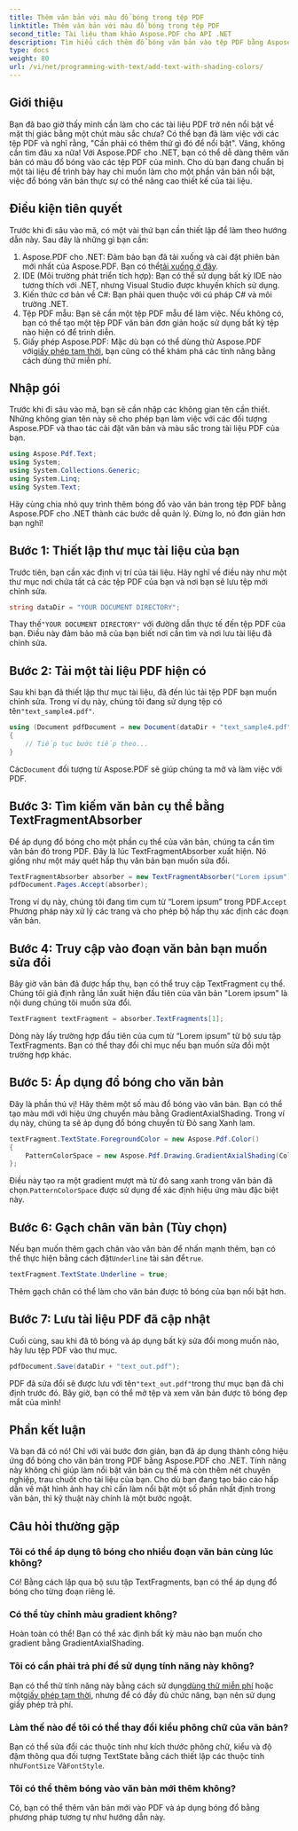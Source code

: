 ```yaml
---
title: Thêm văn bản với màu đổ bóng trong tệp PDF
linktitle: Thêm văn bản với màu đổ bóng trong tệp PDF
second_title: Tài liệu tham khảo Aspose.PDF cho API .NET
description: Tìm hiểu cách thêm đổ bóng văn bản vào tệp PDF bằng Aspose.PDF cho .NET với hướng dẫn từng bước này. Tùy chỉnh tài liệu của bạn bằng các gradient màu.
type: docs
weight: 80
url: /vi/net/programming-with-text/add-text-with-shading-colors/
---
```

## Giới thiệu

Bạn đã bao giờ thấy mình cần làm cho các tài liệu PDF trở nên nổi bật về mặt thị giác bằng một chút màu sắc chưa? Có thể bạn đã làm việc với các tệp PDF và nghĩ rằng, "Cần phải có thêm thứ gì đó để nổi bật". Vâng, không cần tìm đâu xa nữa! Với Aspose.PDF cho .NET, bạn có thể dễ dàng thêm văn bản có màu đổ bóng vào các tệp PDF của mình. Cho dù bạn đang chuẩn bị một tài liệu để trình bày hay chỉ muốn làm cho một phần văn bản nổi bật, việc đổ bóng văn bản thực sự có thể nâng cao thiết kế của tài liệu.

## Điều kiện tiên quyết

Trước khi đi sâu vào mã, có một vài thứ bạn cần thiết lập để làm theo hướng dẫn này. Sau đây là những gì bạn cần:

1.  Aspose.PDF cho .NET: Đảm bảo bạn đã tải xuống và cài đặt phiên bản mới nhất của Aspose.PDF. Bạn có thể[tải xuống ở đây](https://releases.aspose.com/pdf/net/).
2. IDE (Môi trường phát triển tích hợp): Bạn có thể sử dụng bất kỳ IDE nào tương thích với .NET, nhưng Visual Studio được khuyến khích sử dụng.
3. Kiến thức cơ bản về C#: Bạn phải quen thuộc với cú pháp C# và môi trường .NET.
4. Tệp PDF mẫu: Bạn sẽ cần một tệp PDF mẫu để làm việc. Nếu không có, bạn có thể tạo một tệp PDF văn bản đơn giản hoặc sử dụng bất kỳ tệp nào hiện có để trình diễn.
5.  Giấy phép Aspose.PDF: Mặc dù bạn có thể dùng thử Aspose.PDF với[giấy phép tạm thời](https://purchase.aspose.com/temporary-license/), bạn cũng có thể khám phá các tính năng bằng cách dùng thử miễn phí.

## Nhập gói

Trước khi đi sâu vào mã, bạn sẽ cần nhập các không gian tên cần thiết. Những không gian tên này sẽ cho phép bạn làm việc với các đối tượng Aspose.PDF và thao tác cài đặt văn bản và màu sắc trong tài liệu PDF của bạn.

```csharp
using Aspose.Pdf.Text;
using System;
using System.Collections.Generic;
using System.Linq;
using System.Text;
```

Hãy cùng chia nhỏ quy trình thêm bóng đổ vào văn bản trong tệp PDF bằng Aspose.PDF cho .NET thành các bước dễ quản lý. Đừng lo, nó đơn giản hơn bạn nghĩ!

## Bước 1: Thiết lập thư mục tài liệu của bạn

Trước tiên, bạn cần xác định vị trí của tài liệu. Hãy nghĩ về điều này như một thư mục nơi chứa tất cả các tệp PDF của bạn và nơi bạn sẽ lưu tệp mới chỉnh sửa.

```csharp
string dataDir = "YOUR DOCUMENT DIRECTORY";
```

 Thay thế`"YOUR DOCUMENT DIRECTORY"` với đường dẫn thực tế đến tệp PDF của bạn. Điều này đảm bảo mã của bạn biết nơi cần tìm và nơi lưu tài liệu đã chỉnh sửa.

## Bước 2: Tải một tài liệu PDF hiện có

Sau khi bạn đã thiết lập thư mục tài liệu, đã đến lúc tải tệp PDF bạn muốn chỉnh sửa. Trong ví dụ này, chúng tôi đang sử dụng tệp có tên`"text_sample4.pdf"`.

```csharp
using (Document pdfDocument = new Document(dataDir + "text_sample4.pdf"))
{
    // Tiếp tục bước tiếp theo...
}
```

 Các`Document` đối tượng từ Aspose.PDF sẽ giúp chúng ta mở và làm việc với PDF.

## Bước 3: Tìm kiếm văn bản cụ thể bằng TextFragmentAbsorber

Để áp dụng đổ bóng cho một phần cụ thể của văn bản, chúng ta cần tìm văn bản đó trong PDF. Đây là lúc TextFragmentAbsorber xuất hiện. Nó giống như một máy quét hấp thụ văn bản bạn muốn sửa đổi.

```csharp
TextFragmentAbsorber absorber = new TextFragmentAbsorber("Lorem ipsum");
pdfDocument.Pages.Accept(absorber);
```

 Trong ví dụ này, chúng tôi đang tìm cụm từ “Lorem ipsum” trong PDF.`Accept` Phương pháp này xử lý các trang và cho phép bộ hấp thụ xác định các đoạn văn bản.

## Bước 4: Truy cập vào đoạn văn bản bạn muốn sửa đổi

Bây giờ văn bản đã được hấp thụ, bạn có thể truy cập TextFragment cụ thể. Chúng tôi giả định rằng lần xuất hiện đầu tiên của văn bản "Lorem ipsum" là nội dung chúng tôi muốn sửa đổi.

```csharp
TextFragment textFragment = absorber.TextFragments[1];
```

Dòng này lấy trường hợp đầu tiên của cụm từ “Lorem ipsum” từ bộ sưu tập TextFragments. Bạn có thể thay đổi chỉ mục nếu bạn muốn sửa đổi một trường hợp khác.

## Bước 5: Áp dụng đổ bóng cho văn bản

Đây là phần thú vị! Hãy thêm một số màu đổ bóng vào văn bản. Bạn có thể tạo màu mới với hiệu ứng chuyển màu bằng GradientAxialShading. Trong ví dụ này, chúng ta sẽ áp dụng đổ bóng chuyển từ Đỏ sang Xanh lam.

```csharp
textFragment.TextState.ForegroundColor = new Aspose.Pdf.Color()
{
    PatternColorSpace = new Aspose.Pdf.Drawing.GradientAxialShading(Color.Red, Color.Blue)
};
```

 Điều này tạo ra một gradient mượt mà từ đỏ sang xanh trong văn bản đã chọn.`PatternColorSpace` được sử dụng để xác định hiệu ứng màu đặc biệt này.

## Bước 6: Gạch chân văn bản (Tùy chọn)

 Nếu bạn muốn thêm gạch chân vào văn bản để nhấn mạnh thêm, bạn có thể thực hiện bằng cách đặt`Underline` tài sản để`true`.

```csharp
textFragment.TextState.Underline = true;
```

Thêm gạch chân có thể làm cho văn bản được tô bóng của bạn nổi bật hơn.

## Bước 7: Lưu tài liệu PDF đã cập nhật

Cuối cùng, sau khi đã tô bóng và áp dụng bất kỳ sửa đổi mong muốn nào, hãy lưu tệp PDF vào thư mục.

```csharp
pdfDocument.Save(dataDir + "text_out.pdf");
```

 PDF đã sửa đổi sẽ được lưu với tên`"text_out.pdf"`trong thư mục bạn đã chỉ định trước đó. Bây giờ, bạn có thể mở tệp và xem văn bản được tô bóng đẹp mắt của mình!

## Phần kết luận

Và bạn đã có nó! Chỉ với vài bước đơn giản, bạn đã áp dụng thành công hiệu ứng đổ bóng cho văn bản trong PDF bằng Aspose.PDF cho .NET. Tính năng này không chỉ giúp làm nổi bật văn bản cụ thể mà còn thêm nét chuyên nghiệp, trau chuốt cho tài liệu của bạn. Cho dù bạn đang tạo báo cáo hấp dẫn về mặt hình ảnh hay chỉ cần làm nổi bật một số phần nhất định trong văn bản, thì kỹ thuật này chính là một bước ngoặt.


## Câu hỏi thường gặp

### Tôi có thể áp dụng tô bóng cho nhiều đoạn văn bản cùng lúc không?
Có! Bằng cách lặp qua bộ sưu tập TextFragments, bạn có thể áp dụng đổ bóng cho từng đoạn riêng lẻ.

### Có thể tùy chỉnh màu gradient không?
Hoàn toàn có thể! Bạn có thể xác định bất kỳ màu nào bạn muốn cho gradient bằng GradientAxialShading.

### Tôi có cần phải trả phí để sử dụng tính năng này không?
 Bạn có thể thử tính năng này bằng cách sử dụng[dùng thử miễn phí](https://releases.aspose.com/) hoặc một[giấy phép tạm thời](https://purchase.aspose.com/temporary-license/), nhưng để có đầy đủ chức năng, bạn nên sử dụng giấy phép trả phí.

### Làm thế nào để tôi có thể thay đổi kiểu phông chữ của văn bản?
 Bạn có thể sửa đổi các thuộc tính như kích thước phông chữ, kiểu và độ đậm thông qua đối tượng TextState bằng cách thiết lập các thuộc tính như`FontSize` Và`FontStyle`.

### Tôi có thể thêm bóng vào văn bản mới thêm không?
Có, bạn có thể thêm văn bản mới vào PDF và áp dụng bóng đổ bằng phương pháp tương tự như hướng dẫn này.